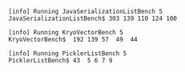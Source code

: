     [info] Running JavaSerializationListBench 5
    JavaSerializationListBench$ 303 139 110 124 100
    
    [info] Running KryoVectorBench 5
    KryoVectorBench$  192 139 57  49  44
    
    [info] Running PicklerListBench 5
    PicklerListBench$ 43  5 6 7 9



